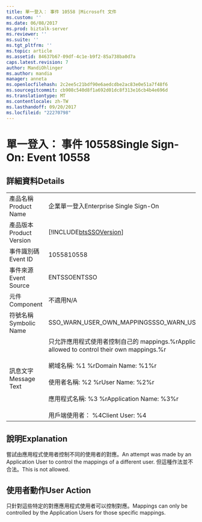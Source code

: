 ```yaml
---
title: 單一登入： 事件 10558 |Microsoft 文件
ms.custom: ''
ms.date: 06/08/2017
ms.prod: biztalk-server
ms.reviewer: ''
ms.suite: ''
ms.tgt_pltfrm: ''
ms.topic: article
ms.assetid: 84637b67-09df-4c1e-b9f2-85a738ba0d7a
caps.latest.revision: 7
author: MandiOhlinger
ms.author: mandia
manager: anneta
ms.openlocfilehash: 2c2ee5c21bdf90e6aedcdbe2ac83e0e51a7f48f6
ms.sourcegitcommit: cb908c540d8f1a692d01dc8f313e16cb4b4e696d
ms.translationtype: MT
ms.contentlocale: zh-TW
ms.lasthandoff: 09/20/2017
ms.locfileid: "22270798"
---
```

# <a name="single-sign-on-event-10558"></a><span data-ttu-id="cf85a-102">單一登入： 事件 10558</span><span class="sxs-lookup"><span data-stu-id="cf85a-102">Single Sign-On: Event 10558</span></span>
## <a name="details"></a><span data-ttu-id="cf85a-103">詳細資料</span><span class="sxs-lookup"><span data-stu-id="cf85a-103">Details</span></span>  
  
|||  
|-|-|  
|<span data-ttu-id="cf85a-104">產品名稱</span><span class="sxs-lookup"><span data-stu-id="cf85a-104">Product Name</span></span>|<span data-ttu-id="cf85a-105">企業單一登入</span><span class="sxs-lookup"><span data-stu-id="cf85a-105">Enterprise Single Sign-On</span></span>|  
|<span data-ttu-id="cf85a-106">產品版本</span><span class="sxs-lookup"><span data-stu-id="cf85a-106">Product Version</span></span>|[!INCLUDE[btsSSOVersion](../includes/btsssoversion-md.md)]|  
|<span data-ttu-id="cf85a-107">事件識別碼</span><span class="sxs-lookup"><span data-stu-id="cf85a-107">Event ID</span></span>|<span data-ttu-id="cf85a-108">10558</span><span class="sxs-lookup"><span data-stu-id="cf85a-108">10558</span></span>|  
|<span data-ttu-id="cf85a-109">事件來源</span><span class="sxs-lookup"><span data-stu-id="cf85a-109">Event Source</span></span>|<span data-ttu-id="cf85a-110">ENTSSO</span><span class="sxs-lookup"><span data-stu-id="cf85a-110">ENTSSO</span></span>|  
|<span data-ttu-id="cf85a-111">元件</span><span class="sxs-lookup"><span data-stu-id="cf85a-111">Component</span></span>|<span data-ttu-id="cf85a-112">不適用</span><span class="sxs-lookup"><span data-stu-id="cf85a-112">N/A</span></span>|  
|<span data-ttu-id="cf85a-113">符號名稱</span><span class="sxs-lookup"><span data-stu-id="cf85a-113">Symbolic Name</span></span>|<span data-ttu-id="cf85a-114">SSO_WARN_USER_OWN_MAPPINGS</span><span class="sxs-lookup"><span data-stu-id="cf85a-114">SSO_WARN_USER_OWN_MAPPINGS</span></span>|  
|<span data-ttu-id="cf85a-115">訊息文字</span><span class="sxs-lookup"><span data-stu-id="cf85a-115">Message Text</span></span>|<span data-ttu-id="cf85a-116">只允許應用程式使用者控制自己的 mappings.%r</span><span class="sxs-lookup"><span data-stu-id="cf85a-116">Application Users are only allowed to control their own mappings.%r</span></span><br /><br /> <span data-ttu-id="cf85a-117">網域名稱: %1 %r</span><span class="sxs-lookup"><span data-stu-id="cf85a-117">Domain Name: %1%r</span></span><br /><br /> <span data-ttu-id="cf85a-118">使用者名稱: %2 %r</span><span class="sxs-lookup"><span data-stu-id="cf85a-118">User Name: %2%r</span></span><br /><br /> <span data-ttu-id="cf85a-119">應用程式名稱: %3 %r</span><span class="sxs-lookup"><span data-stu-id="cf85a-119">Application Name: %3%r</span></span><br /><br /> <span data-ttu-id="cf85a-120">用戶端使用者： %4</span><span class="sxs-lookup"><span data-stu-id="cf85a-120">Client User: %4</span></span>|  
  
## <a name="explanation"></a><span data-ttu-id="cf85a-121">說明</span><span class="sxs-lookup"><span data-stu-id="cf85a-121">Explanation</span></span>  
 <span data-ttu-id="cf85a-122">嘗試由應用程式使用者控制不同的使用者的對應。</span><span class="sxs-lookup"><span data-stu-id="cf85a-122">An attempt was made by an Application User to control the mappings of a different user.</span></span> <span data-ttu-id="cf85a-123">但這種作法並不合法。</span><span class="sxs-lookup"><span data-stu-id="cf85a-123">This is not allowed.</span></span>  
  
## <a name="user-action"></a><span data-ttu-id="cf85a-124">使用者動作</span><span class="sxs-lookup"><span data-stu-id="cf85a-124">User Action</span></span>  
 <span data-ttu-id="cf85a-125">只針對這些特定的對應應用程式使用者可以控制對應。</span><span class="sxs-lookup"><span data-stu-id="cf85a-125">Mappings can only be controlled by the Application Users for those specific mappings.</span></span>